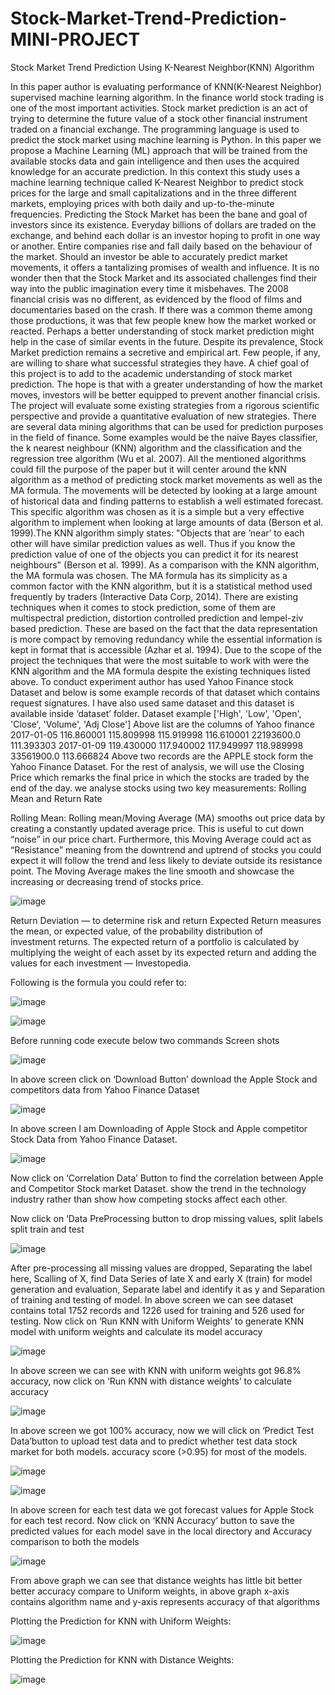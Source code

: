 # Stock-Market-Trend-Prediction-MINI-PROJECT

Stock Market Trend Prediction Using K-Nearest Neighbor(KNN) Algorithm

In this paper author is evaluating performance of KNN(K-Nearest Neighbor) supervised machine learning algorithm. In the finance world stock trading is one of the most important activities. Stock market prediction is an act of trying to determine the future value of a stock other financial instrument traded on a financial exchange. The programming language is used to predict the stock market using machine learning is Python. In this paper we propose a Machine Learning (ML) approach that will be trained from the available stocks data and gain intelligence and then uses the acquired knowledge for an accurate prediction. In this context this study uses a machine learning technique called K-Nearest Neighbor to predict stock prices for the large and small capitalizations and in the three different markets, employing prices with both daily and up-to-the-minute frequencies.
Predicting the Stock Market has been the bane and goal of investors since its existence. Everyday billions of dollars are traded on the exchange, and behind each dollar is an investor hoping to profit in one way or another. Entire companies rise and fall daily based on the behaviour of the market. Should an investor be able to accurately predict market movements, it offers a tantalizing promises of wealth and influence. It is no wonder then that the Stock Market and its associated challenges find their way into the public imagination every time it misbehaves. The 2008 financial crisis was no different, as evidenced by the flood of films and documentaries based on the crash. If there was a common theme among those productions, it was that few people knew how the market worked or reacted. Perhaps a better understanding of stock market prediction might help in the case of similar events in the future.
Despite its prevalence, Stock Market prediction remains a secretive and empirical art. Few people, if any, are willing to share what successful strategies they have. A chief goal of this project is to add to the academic understanding of stock market prediction. The hope is that with a greater understanding of how the market moves, investors will be better equipped to prevent another financial crisis. The project will evaluate some existing strategies from a rigorous scientific perspective and provide a quantitative evaluation of new strategies.
There are several data mining algorithms that can be used for prediction purposes in the field of finance. Some examples would be the naive Bayes classifier, the k nearest neighbour (KNN) algorithm and the classification and the regression tree algorithm (Wu et al. 2007). All the mentioned algorithms could fill the purpose of the paper but it will center around the kNN algorithm as a method of predicting stock market movements as well as the MA formula. The movements will be detected by looking at a large amount of historical data and finding patterns to establish a well estimated forecast. This specific algorithm was chosen as it is a simple but a very effective algorithm to implement when looking at large amounts of data (Berson et al. 1999).The KNN algorithm simply states: "Objects that are ’near’ to each other will have similar prediction values as well. Thus if you know the prediction value of one of the objects you can predict it for its nearest neighbours" (Berson et al. 1999). As a comparison with the KNN algorithm, the MA formula was chosen. The MA formula has its simplicity as a common factor with the KNN algorithm, but it is a statistical method used frequently by traders (Interactive Data Corp, 2014).
There are existing techniques when it comes to stock prediction, some of them are multispectral prediction, distortion controlled prediction and lempel-ziv based prediction. These are based on the fact that the data representation is more compact by removing redundancy while the essential information is kept in format that is accessible (Azhar et al. 1994). Due to the scope of the project the techniques that were the most suitable to work with were the KNN algorithm and the MA formula despite the existing techniques listed above.
To conduct experiment author has used Yahoo Finance stock Dataset and below is some example records of that dataset which contains request signatures. I have also used same dataset and this dataset is available inside ‘dataset’ folder.
Dataset example
['High', 'Low', 'Open', 'Close', 'Volume', 'Adj Close']
Above list are the columns of Yahoo finance 
2017-01-05
116.860001
115.809998
115.919998
116.610001
22193600.0
111.393303
2017-01-09
119.430000
117.940002
117.949997
118.989998
33561900.0
113.666824
Above two records are the APPLE stock form the Yahoo Finance Dataset. For the rest of analysis, we will use the Closing Price which remarks the final price in which the stocks are traded by the end of the day.
we analyse stocks using two key measurements: Rolling Mean and Return Rate

Rolling Mean:
Rolling mean/Moving Average (MA) smooths out price data by creating a constantly updated average price. This is useful to cut down “noise” in our price chart. Furthermore, this Moving Average could act as “Resistance” meaning from the downtrend and uptrend of stocks you could expect it will follow the trend and less likely to deviate outside its resistance point.
The Moving Average makes the line smooth and showcase the increasing or decreasing trend of stocks price.

![image](https://user-images.githubusercontent.com/89390696/145041318-e44a098c-a418-4a1f-8087-2fcebfefce3c.png)

Return Deviation — to determine risk and return
Expected Return measures the mean, or expected value, of the probability distribution of investment returns. The expected return of a portfolio is calculated by multiplying the weight of each asset by its expected return and adding the values for each investment — Investopedia.

Following is the formula you could refer to:

![image](https://user-images.githubusercontent.com/89390696/145041541-2214a682-20ee-4b49-a9cf-bfc4c0decff6.png)

![image](https://user-images.githubusercontent.com/89390696/145041637-4ea6e0b3-60d0-49c1-9523-f63cb4acb63a.png)

Before running code execute below two commands
Screen shots

![image](https://user-images.githubusercontent.com/89390696/145041819-296b9cfd-756f-4c95-961f-19ababcfb311.png)

In above screen click on ‘Download Button’ download the Apple Stock and competitors data from Yahoo Finance Dataset 

![image](https://user-images.githubusercontent.com/89390696/145041989-0ce1c825-e1d7-4cec-8404-9c8a22cad00f.png)

In above screen I am Downloading of Apple Stock and Apple competitor Stock Data from Yahoo Finance Dataset.

![image](https://user-images.githubusercontent.com/89390696/145042109-df0efa55-3f90-4ce5-b23c-d187cfe026c1.png)

Now click on ‘Correlation Data’ Button to find the correlation between Apple and  Competitor Stock market Dataset. show the trend in the technology industry rather than show how competing stocks affect each other.

Now click on ‘Data PreProcessing button to drop missing values, split labels split train and test 

![image](https://user-images.githubusercontent.com/89390696/145042222-1f5ca9e7-1ad9-4ed6-abec-66cabd101900.png)

After pre-processing all missing values are dropped, Separating the label here, Scalling of X, find Data Series of late X and early X (train) for model generation and evaluation, Separate label and identify it as y and Separation of training and testing of model.
In above screen we can see dataset contains total 1752 records and 1226 used for training and 526 used for testing.
Now click on ‘Run KNN with Uniform Weights’ to generate KNN model with uniform weights and calculate its model accuracy

![image](https://user-images.githubusercontent.com/89390696/145042940-90506631-7ebe-4a58-9180-0e2e46cd7e7f.png)

In above screen we can see with KNN with uniform weights got 96.8% accuracy, now click on ‘Run KNN with distance weights’ to calculate accuracy

![image](https://user-images.githubusercontent.com/89390696/145043108-1021c2d7-1148-46ee-8d50-ef5cf1926d46.png)

In above screen we got 100% accuracy, now we will click on ‘Predict Test Data’button to upload test data and to predict whether test data stock market for both models. 
accuracy score (>0.95) for most of the models. 

![image](https://user-images.githubusercontent.com/89390696/145043257-2d45c93b-3d3b-4360-b549-c47c80601c12.png)

![image](https://user-images.githubusercontent.com/89390696/145043343-3e1c4e98-e30c-4555-83e7-47f89db2ef95.png)

In above screen for each test data we got forecast values for Apple Stock for each test record. Now click on ‘KNN Accuracy’ button to save the predicted values for each model save in the local directory and Accuracy comparison to both the models

![image](https://user-images.githubusercontent.com/89390696/145043410-40e002ed-55ca-4561-9c79-780e557a9c28.png)

From above graph we can see that distance weights has little bit better better accuracy compare to Uniform weights, in above graph x-axis contains algorithm name and y-axis represents accuracy of that algorithms

Plotting the Prediction for KNN with Uniform Weights:

![image](https://user-images.githubusercontent.com/89390696/145043621-c395a945-16bc-4ea1-89aa-f07bcd9119ad.png)

Plotting the Prediction for KNN with Distance Weights:

![image](https://user-images.githubusercontent.com/89390696/145043715-ad07b2f1-2b6f-468e-85d8-6cf0882653e6.png)

